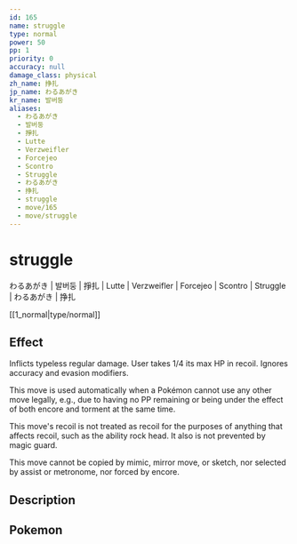 ```yaml
---
id: 165
name: struggle
type: normal
power: 50
pp: 1
priority: 0
accuracy: null
damage_class: physical
zh_name: 挣扎
jp_name: わるあがき
kr_name: 발버둥
aliases:
  - わるあがき
  - 발버둥
  - 掙扎
  - Lutte
  - Verzweifler
  - Forcejeo
  - Scontro
  - Struggle
  - わるあがき
  - 挣扎
  - struggle
  - move/165
  - move/struggle
---
```

# struggle
    
わるあがき | 발버둥 | 掙扎 | Lutte | Verzweifler | Forcejeo | Scontro | Struggle | わるあがき | 挣扎

[[1_normal|type/normal]]

## Effect

Inflicts typeless regular damage.  User takes 1/4 its max HP in recoil.  Ignores accuracy and evasion modifiers.

This move is used automatically when a Pokémon cannot use any other move legally, e.g., due to having no PP remaining or being under the effect of both encore and torment at the same time.

This move's recoil is not treated as recoil for the purposes of anything that affects recoil, such as the ability rock head.  It also is not prevented by magic guard.

This move cannot be copied by mimic, mirror move, or sketch, nor selected by assist or metronome, nor forced by encore.

## Description



## Pokemon



